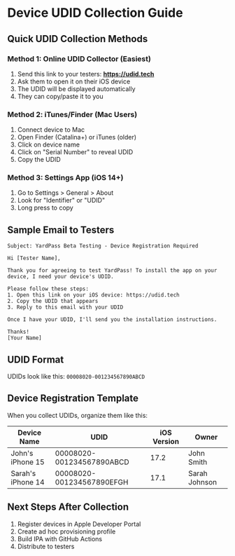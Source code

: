# Device UDID Collection Guide

## Quick UDID Collection Methods

### Method 1: Online UDID Collector (Easiest)
1. Send this link to your testers: **https://udid.tech**
2. Ask them to open it on their iOS device
3. The UDID will be displayed automatically
4. They can copy/paste it to you

### Method 2: iTunes/Finder (Mac Users)
1. Connect device to Mac
2. Open Finder (Catalina+) or iTunes (older)
3. Click on device name
4. Click on "Serial Number" to reveal UDID
5. Copy the UDID

### Method 3: Settings App (iOS 14+)
1. Go to Settings > General > About
2. Look for "Identifier" or "UDID"
3. Long press to copy

## Sample Email to Testers

```
Subject: YardPass Beta Testing - Device Registration Required

Hi [Tester Name],

Thank you for agreeing to test YardPass! To install the app on your device, I need your device's UDID.

Please follow these steps:
1. Open this link on your iOS device: https://udid.tech
2. Copy the UDID that appears
3. Reply to this email with your UDID

Once I have your UDID, I'll send you the installation instructions.

Thanks!
[Your Name]
```

## UDID Format
UDIDs look like this:
`00008020-001234567890ABCD`

## Device Registration Template
When you collect UDIDs, organize them like this:

| Device Name | UDID | iOS Version | Owner |
|-------------|------|-------------|-------|
| John's iPhone 15 | 00008020-001234567890ABCD | 17.2 | John Smith |
| Sarah's iPhone 14 | 00008020-001234567890EFGH | 17.1 | Sarah Johnson |

## Next Steps After Collection
1. Register devices in Apple Developer Portal
2. Create ad hoc provisioning profile
3. Build IPA with GitHub Actions
4. Distribute to testers

